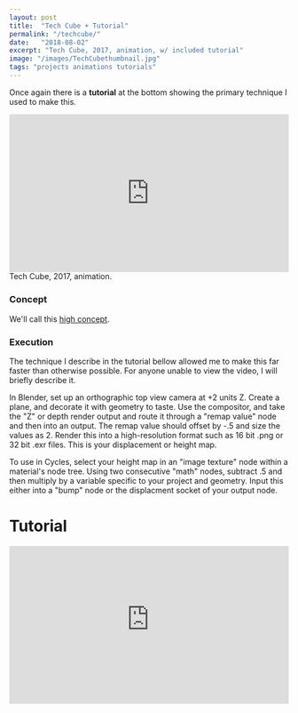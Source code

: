 ```yaml
---
layout: post
title:  "Tech Cube + Tutorial"
permalink: "/techcube/"
date:   "2018-08-02"
excerpt: "Tech Cube, 2017, animation, w/ included tutorial"
image: "/images/TechCubethumbnail.jpg"
tags: "projects animations tutorials"
---
```

Once again there is a <b>tutorial</b> at the bottom showing the primary technique I used to make this.

<div style="padding:56.25% 0 0 0;position:relative;"><iframe src="https://player.vimeo.com/video/251261347?loop=1&color=ff0179&title=0&byline=0&portrait=0" style="position:absolute;top:0;left:0;width:100%;height:100%;" frameborder="0" webkitallowfullscreen mozallowfullscreen allowfullscreen></iframe></div><script src="https://player.vimeo.com/api/player.js"></script>
Tech Cube, 2017, animation.

### Concept

We'll call this <a href="https://en.wikipedia.org/wiki/High-concept">high concept</a>.

### Execution

The technique I describe in the tutorial bellow allowed me to make this far faster than otherwise possible. For anyone unable to view the video, I will briefly describe it.

In Blender, set up an orthographic top view camera at +2 units Z. Create a plane, and decorate it with geometry to taste. Use the compositor, and take the "Z" or depth render output and route it through a "remap value" node and then into an output. The remap value should offset by -.5 and size the values as 2. Render this into a high-resolution format such as 16 bit .png or 32 bit .exr files. This is your displacement or height map.

To use in Cycles, select your height map in an "image texture" node within a material's node tree. Using two consecutive "math" nodes, subtract .5 and then multiply by a variable specific to your project and geometry. Input this either into a "bump" node or the displacment socket of your output node.

# Tutorial

<div style="padding:56.25% 0 0 0;position:relative;"><iframe src="https://www.youtube-nocookie.com/embed/9-tTGPWHV5Q?rel=0&amp;showinfo=0" style="position:absolute;top:0;left:0;width:100%;height:100%;" frameborder="0" webkitallowfullscreen mozallowfullscreen allowfullscreen></iframe></div><script src="https://player.vimeo.com/api/player.js"></script>
